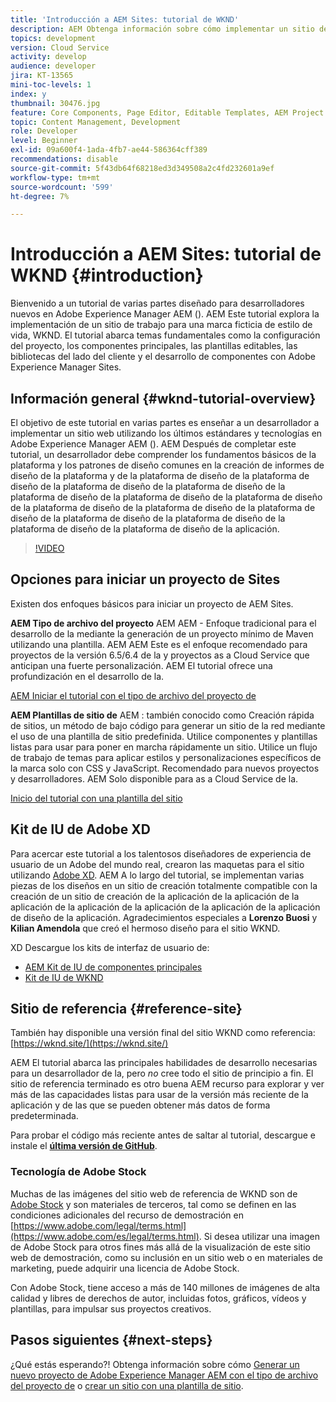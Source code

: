 ```yaml
---
title: 'Introducción a AEM Sites: tutorial de WKND'
description: AEM Obtenga información sobre cómo implementar un sitio de para una marca ficticia de estilo de vida llamada WKND. Obtenga información detallada sobre temas fundamentales para el Experience Manager, como la configuración de proyectos, los tipos de archivo Maven, los componentes principales, las plantillas editables, las bibliotecas de cliente y el desarrollo de componentes.
topics: development
version: Cloud Service
activity: develop
audience: developer
jira: KT-13565
mini-toc-levels: 1
index: y
thumbnail: 30476.jpg
feature: Core Components, Page Editor, Editable Templates, AEM Project Archetype
topic: Content Management, Development
role: Developer
level: Beginner
exl-id: 09a600f4-1ada-4fb7-ae44-586364cff389
recommendations: disable
source-git-commit: 5f43db64f68218ed3d349508a2c4fd232601a9ef
workflow-type: tm+mt
source-wordcount: '599'
ht-degree: 7%

---
```


# Introducción a AEM Sites: tutorial de WKND {#introduction}

Bienvenido a un tutorial de varias partes diseñado para desarrolladores nuevos en Adobe Experience Manager AEM (). AEM Este tutorial explora la implementación de un sitio de trabajo para una marca ficticia de estilo de vida, WKND. El tutorial abarca temas fundamentales como la configuración del proyecto, los componentes principales, las plantillas editables, las bibliotecas del lado del cliente y el desarrollo de componentes con Adobe Experience Manager Sites.

## Información general {#wknd-tutorial-overview}

El objetivo de este tutorial en varias partes es enseñar a un desarrollador a implementar un sitio web utilizando los últimos estándares y tecnologías en Adobe Experience Manager AEM (). AEM Después de completar este tutorial, un desarrollador debe comprender los fundamentos básicos de la plataforma y los patrones de diseño comunes en la creación de informes de diseño de la plataforma y de la plataforma de diseño de la plataforma de diseño de la plataforma de diseño de la plataforma de diseño de la plataforma de diseño de la plataforma de diseño de la plataforma de diseño de la plataforma de diseño de la plataforma de diseño de la plataforma de diseño de la plataforma de diseño de la plataforma de diseño de la plataforma de diseño de la plataforma de diseño de la aplicación.

>[!VIDEO](https://video.tv.adobe.com/v/30476?quality=12&learn=on)

## Opciones para iniciar un proyecto de Sites

Existen dos enfoques básicos para iniciar un proyecto de AEM Sites.

**AEM Tipo de archivo del proyecto** AEM AEM - Enfoque tradicional para el desarrollo de la mediante la generación de un proyecto mínimo de Maven utilizando una plantilla. AEM AEM Este es el enfoque recomendado para proyectos de la versión 6.5/6.4 de la y proyectos as a Cloud Service que anticipan una fuerte personalización. AEM El tutorial ofrece una profundización en el desarrollo de la.

[AEM Iniciar el tutorial con el tipo de archivo del proyecto de](./project-archetype/overview.md)

**AEM Plantillas de sitio de** AEM : también conocido como Creación rápida de sitios, un método de bajo código para generar un sitio de la red mediante el uso de una plantilla de sitio predefinida. Utilice componentes y plantillas listas para usar para poner en marcha rápidamente un sitio. Utilice un flujo de trabajo de temas para aplicar estilos y personalizaciones específicos de la marca solo con CSS y JavaScript. Recomendado para nuevos proyectos y desarrolladores. AEM Solo disponible para as a Cloud Service de la.

[Inicio del tutorial con una plantilla del sitio](./site-template/create-site.md)

## Kit de IU de Adobe XD

Para acercar este tutorial a los talentosos diseñadores de experiencia de usuario de un Adobe del mundo real, crearon las maquetas para el sitio utilizando [Adobe XD](https://www.adobe.com/products/xd.html). AEM A lo largo del tutorial, se implementan varias piezas de los diseños en un sitio de creación totalmente compatible con la creación de un sitio de creación de la aplicación de la aplicación de la aplicación de la aplicación de la aplicación de la aplicación de la aplicación de diseño de la aplicación. Agradecimientos especiales a **Lorenzo Buosi** y **Kilian Amendola** que creó el hermoso diseño para el sitio WKND.

XD Descargue los kits de interfaz de usuario de:

* [AEM Kit de IU de componentes principales](assets/overview/AEM-CoreComponents-UI-Kit.xd)
* [Kit de IU de WKND](https://github.com/adobe/aem-guides-wknd/releases/download/aem-guides-wknd-0.0.2/AEM_UI-kit-WKND.xd)

## Sitio de referencia {#reference-site}

También hay disponible una versión final del sitio WKND como referencia: [https://wknd.site/](https://wknd.site/)

AEM El tutorial abarca las principales habilidades de desarrollo necesarias para un desarrollador de la, pero *no* cree todo el sitio de principio a fin. El sitio de referencia terminado es otro buena AEM recurso para explorar y ver más de las capacidades listas para usar de la versión más reciente de la aplicación y de las que se pueden obtener más datos de forma predeterminada.

Para probar el código más reciente antes de saltar al tutorial, descargue e instale el **[última versión de GitHub](https://github.com/adobe/aem-guides-wknd/releases/latest)**.

### Tecnología de Adobe Stock

Muchas de las imágenes del sitio web de referencia de WKND son de [Adobe Stock](https://stock.adobe.com/) y son materiales de terceros, tal como se definen en las condiciones adicionales del recurso de demostración en [https://www.adobe.com/legal/terms.html](https://www.adobe.com/es/legal/terms.html). Si desea utilizar una imagen de Adobe Stock para otros fines más allá de la visualización de este sitio web de demostración, como su inclusión en un sitio web o en materiales de marketing, puede adquirir una licencia de Adobe Stock.

Con Adobe Stock, tiene acceso a más de 140 millones de imágenes de alta calidad y libres de derechos de autor, incluidas fotos, gráficos, vídeos y plantillas, para impulsar sus proyectos creativos.

## Pasos siguientes {#next-steps}

¿Qué estás esperando?! Obtenga información sobre cómo [Generar un nuevo proyecto de Adobe Experience Manager AEM con el tipo de archivo del proyecto de](./project-archetype/overview.md) o [crear un sitio con una plantilla de sitio](./site-template/create-site.md).
